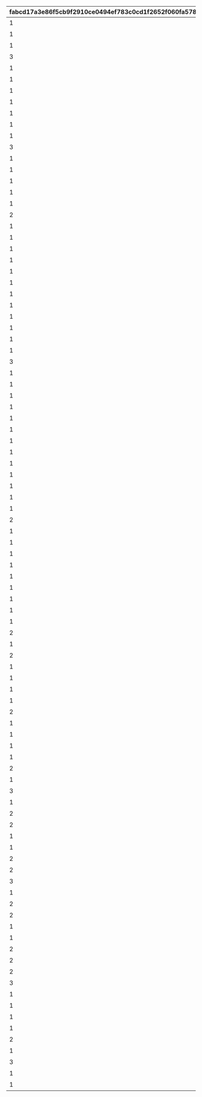 |fabcd17a3e86f5cb9f2910ce0494ef783c0cd1f2652f060fa5786520210bd1c3|fcfb2209156487879063917fca2d1c9f453764b8c36d75bd408bea983cf1c7cf|eb29caa2a5f522ea553d08a93698fcc39d6d38f43c0f2901b1a1620e7751111d|f8ef8822576dd2c6c980a86f5f248dc81de300a1a42c963e611e5626fb29f2cb|3940b54d73237a9eea6d341aa293b669c7401f00e30f7deff0323a1938b880e6|
| --- | --- | --- | --- | --- |
|1|0|1|26999|ひよっこ|
|1|0|2|26999|未熟者|
|1|0|3|26999|稚魚|
|3|0|4|26999|ビギナーランナー|
|1|0|5|26999|赤ちゃん|
|1|0|6|26999|ベイビー|
|1|0|7|26999|小物|
|1|0|8|26999|へっぽこ|
|1|0|9|26999|素人|
|1|27000|10|33999|小魚|
|1|27000|11|33999|初心者|
|3|27000|12|33999|エンジョイランナー|
|1|27000|13|33999|若輩者|
|1|27000|14|33999|ルーキー|
|1|27000|15|33999|ガール|
|1|27000|16|33999|注目株|
|1|27000|17|33999|原石|
|2|27000|18|33999|ニューホープ|
|1|34000|19|50399|探究者|
|1|34000|20|50399|暴れん坊|
|1|34000|21|50399|申し子|
|1|34000|22|50399|奇才|
|1|34000|23|50399|大物|
|1|34000|24|50399|麒麟児|
|1|34000|25|50399|ホープ|
|1|34000|26|50399|新星|
|1|34000|27|50399|逸材|
|1|50400|28|59999|マーメイド|
|1|50400|29|59999|先輩|
|1|50400|30|59999|中級者|
|3|50400|31|59999|ビーチフラッガー|
|1|50400|32|59999|魚|
|1|50400|33|59999|チーフ|
|1|50400|34|59999|キャプテン|
|1|50400|35|59999|一人前|
|1|50400|36|59999|セミプロ|
|1|50400|37|59999|大型新人|
|1|60000|38|69999|流れ星|
|1|60000|39|69999|先生|
|1|60000|40|69999|ドルフィン|
|1|60000|41|69999|職人|
|1|60000|42|69999|レーサー|
|1|60000|43|69999|トゥンヌス|
|1|60000|44|69999|中の中|
|2|60000|45|69999|ビッグネーム|
|1|60000|46|69999|異才|
|1|60000|47|69999|エリート|
|1|60000|48|69999|仕事人|
|1|60000|49|69999|玄人|
|1|70000|50|83999|オルカ|
|1|70000|51|83999|名人|
|1|70000|52|83999|魔術師|
|1|70000|53|83999|師匠|
|1|70000|54|83999|サブマリン|
|2|70000|55|83999|スプリンター|
|1|70000|56|83999|名手|
|2|70000|57|83999|エースランナー|
|1|70000|58|83999|プロ|
|1|70000|59|83999|看板選手|
|1|70000|60|83999|第一人者|
|1|70000|61|83999|ドン|
|2|84000|62|99999|スピードスター|
|1|84000|63|99999|豪傑|
|1|84000|64|99999|プリンセス|
|1|84000|65|99999|女神|
|1|84000|66|99999|マスター|
|2|84000|67|99999|ナンバーワン|
|1|84000|68|99999|寵児|
|3|84000|69|99999|ワイルドグリフォン|
|1|84000|70|99999|ワイバーン|
|2|84000|71|99999|エキスパート|
|2|84000|72|99999|トップランナー|
|1|100000|73|119999|韋駄天|
|1|100000|74|119999|クイーン|
|2|100000|75|119999|チャンピオン|
|2|100000|76|119999|天才ランナー|
|3|100000|77|119999|レコードホルダー|
|1|100000|78|119999|極致|
|2|100000|79|119999|ネプテリオン|
|2|100000|80|119999|シードレイク|
|1|100000|81|119999|女傑|
|1|100000|82|119999|革命家|
|2|100000|83|119999|ビッグスター|
|2|120000|84|999999|ファンタジスタ|
|2|120000|85|999999|スーパースター|
|3|120000|86|999999|ワールドチャンプ|
|1|120000|87|999999|レジェンド|
|1|120000|88|999999|超人|
|1|120000|89|999999|トルペドン|
|1|120000|90|999999|カルキノス|
|2|120000|91|999999|アクアリオス|
|1|120000|92|999999|至宝|
|3|120000|93|999999|グランドマスター|
|1|120000|94|999999|英雄|
|1|120000|95|999999|天下取り|